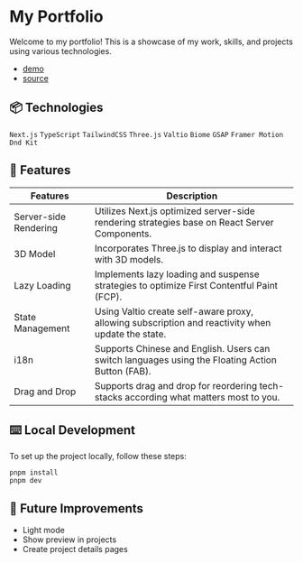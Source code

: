# My Portfolio

Welcome to my portfolio! This is a showcase of my work, skills, and projects using various technologies.

- [demo](https://jerrytech.vercel.app/)
- [source](https://github.com/jerryhuangyu/jerrytech)

## 📦 Technologies

`Next.js` `TypeScript` `TailwindCSS` `Three.js` `Valtio` `Biome` `GSAP` `Framer Motion` `Dnd Kit`

## 🦄 Features

| Features                 | Description                                                                                              |
| ------------------------ | -------------------------------------------------------------------------------------------------------- |
| Server-side Rendering    | Utilizes Next.js optimized server-side rendering strategies base on React Server Components.             |
| 3D Model                 | Incorporates Three.js to display and interact with 3D models.                                            |
| Lazy Loading             | Implements lazy loading and suspense strategies to optimize First Contentful Paint (FCP).                |
| State Management         | Using Valtio create self-aware proxy, allowing subscription and reactivity when update the state.        |
| i18n                     | Supports Chinese and English. Users can switch languages using the Floating Action Button (FAB).         |
| Drag and Drop            | Supports drag and drop for reordering tech-stacks according what matters most to you.                    |

## ⌨️ Local Development

To set up the project locally, follow these steps:

```shell
pnpm install
pnpm dev
```

## 💭 Future Improvements

- Light mode
- Show preview in projects
- Create project details pages
